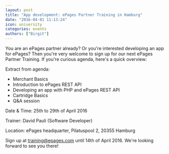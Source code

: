 ```yaml
---
layout: post
title: "App development: ePages Partner Training in Hamburg"
date: "2016-04-01 11:13:24"
icon: university
categories: events
authors: ["Birgit"]
---
```


You are an ePages partner already?
Or you're interested developing an app for ePages?
Then you're very welcome to sign up for our next ePages Partner Training.
If you're curious agenda, here's a quick overview:

Extract from agenda:

* Merchant Basics
* Introduction to ePages REST API
* Developing an app with PHP and ePages REST API
* Cartridge Basics
* Q&A session

Date & Time: 25th to 29th of April 2016

Trainer: David Pauli (Software Developer)

Location: ePages headquarter, Pilatuspool 2, 20355 Hamburg

Sign up at [training@epages.com](mailto:training@epages.com) until 14th of April 2016.
We're looking forward to see you there!
